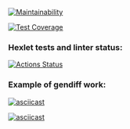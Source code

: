 [![Maintainability](https://api.codeclimate.com/v1/badges/d3d1eee2cf9f4f8f4ddf/maintainability)](https://codeclimate.com/github/veroleded/fullstack-javascript-project-46/maintainability)

[![Test Coverage](https://api.codeclimate.com/v1/badges/d3d1eee2cf9f4f8f4ddf/test_coverage)](https://codeclimate.com/github/veroleded/fullstack-javascript-project-46/test_coverage)

### Hexlet tests and linter status:
[![Actions Status](https://github.com/veroleded/fullstack-javascript-project-46/workflows/hexlet-check/badge.svg)](https://github.com/veroleded/fullstack-javascript-project-46/actions)

### Example of gendiff work:
[![asciicast](https://asciinema.org/a/9Ja8VIRTTLNPWheHeNsey3iCT.svg)](https://asciinema.org/a/9Ja8VIRTTLNPWheHeNsey3iCT)

[![asciicast](https://asciinema.org/a/yp0UJekMkOqleJ2FdSpk35iwM.svg)](https://asciinema.org/a/yp0UJekMkOqleJ2FdSpk35iwM)


